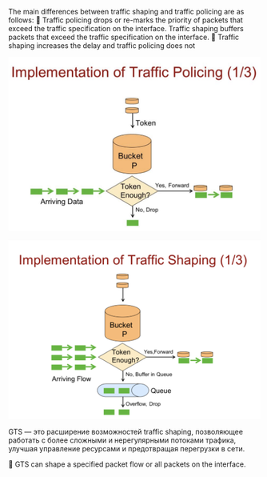The main differences between traffic shaping and traffic policing are as follows:
 Traffic policing drops or re-marks the priority of packets that exceed the traffic
specification on the interface. Traffic shaping buffers packets that exceed the
traffic specification on the interface.
 Traffic shaping increases the delay and traffic policing does not

![alt text](policing.png)

![alt text](shaping.png)


GTS — это расширение возможностей traffic shaping, позволяющее работать с более сложными и нерегулярными потоками трафика, улучшая управление ресурсами и предотвращая перегрузки в сети.

 GTS can shape a specified packet flow or all packets on the interface. 
